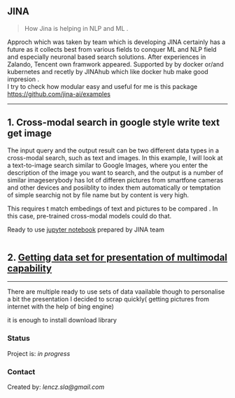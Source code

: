## JINA 
> <p>How Jina is helping in NLP and ML .<br>
Approch which was taken by team which is developing JINA certainly has 
a future as it collects best from various fields to conquer ML and NLP field and especially neuronal based search solutions.
 After experiences in Zalando, Tencent own framwork appeared.
Supported by  by docker or/and kubernetes and recetly by JINAhub which like docker hub make good impresion . <br>
I try to check how modular easy and useful for me is this package
https://github.com/jina-ai/examples




 ---

 
 




## 1.  Cross-modal search in google style write text get image

The input query and the output result can be two different data types in a cross-modal search, such as text and images. In this example, I  will look at a text-to-image search similar to Google Images, where you enter the description of the image you want to search, and the output is a number of similar imageserybody has lot of differen pictures from smartfone cameras and other devices and posiiblity to index them automatically or temptation of simple searchig not by file name but by content is very high.

This requires  t match embedings of text and pictures to be compared . In this case, pre-trained cross-modal models could do that.

Ready to use [jupyter notebook](https://colab.research.google.com/github/jina-ai/tutorial-notebooks/blob/main/Image_Search_via_Text.ipynb)  prepared by JINA team 
```

```
## 2.  [Getting data set for presentation of multimodal capability](https://github.com/len-sla/JINA/blob/main/README_Cornel.md)
---
There are multiple ready to use sets of data vaailable though to personalise a bit the presentation I decided to scrap quickly( getting  pictures from internet with the help of bing engine)

it is enough to install download library
 
### Status
Project is: _in progress_ 





### Contact
Created by: _lencz.sla@gmail.com_

